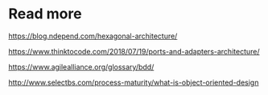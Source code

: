 
# Read more

https://blog.ndepend.com/hexagonal-architecture/

https://www.thinktocode.com/2018/07/19/ports-and-adapters-architecture/

https://www.agilealliance.org/glossary/bdd/

http://www.selectbs.com/process-maturity/what-is-object-oriented-design
